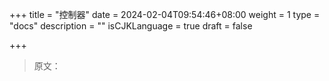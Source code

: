 +++
title = "控制器"
date = 2024-02-04T09:54:46+08:00
weight = 1
type = "docs"
description = ""
isCJKLanguage = true
draft = false

+++

> 原文：